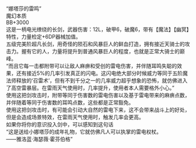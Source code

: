 <title>“娜塔莎的雷鸣”</title>
<meta name="GENERATOR" content="WinCHM">
<meta http-equiv="Content-Type" content="text/html; charset=gb2312">
<br>“娜塔莎的雷鸣”
<br>魔幻本质
<br>BB+3000
<br>这是一柄电光缭绕的长剑，武器伤害：12L，破甲6，破魔6，带有【魔法】【幽冥】特性，力量检定+6DP器械加值。
<br>五级完美阶超凡长剑，用奇怪的陨石和风暴巨人的鲜血打造，拥有接近天骑士的攻击力。握有它的人，力量将提升到普通风暴巨人的程度，也就是正常大骑士的巅峰。
<br>“而且它每一击都附带可以让敌人麻痹和受创的雷电伤害，并伴随耳鸣失聪的效果，还有接近5%的几率引发真正的闪电。这闪电绝大部分时候威力等同于五阶魔法师释放的‘召雷术’，但有不到千分之一的几率威力超乎想象的恐怖，就仿佛进入了高空雷暴层。在雷雨天气使用时，几率提升，使用者本人需要格外小心。”
<br>使用这把剑攻击时，附带等同于伤害数的雷电伤害以及基于雷电带来的麻痹点数，并伴随着等同于伤害数的耳鸣点数，这些都是正常豁免。
<br>使用这把剑攻击时，有可能会引动大自然的雷电下来，这不会带来战斗上的好处，但是会造成场景特效，在雷雨天气使用时，触发几率会更高。
<br>如果你将你的意识投入剑中，可以感知到这句话
<br>“这是送给小娜塔莎的成年礼物，它就仿佛凡人可以执掌的雷电权杖。
<br>——雅洛蓝·海瑟薇·霍芬伯格”
<br>
<br>